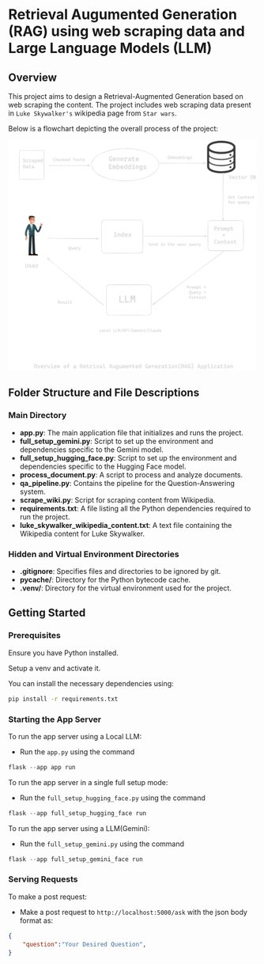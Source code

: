 # Retrieval Augumented Generation (RAG) using web scraping data and Large Language Models (LLM)

## Overview
This project aims to design a Retrieval-Augmented Generation based on web scraping the content.
The project includes web scraping data present in `Luke Skywalker's` wikipedia page from `Star wars`.

Below is a flowchart depicting the overall process of the project:

![Flowchart](images/Flowchart.png)

## Folder Structure and File Descriptions
### Main Directory

- **app.py**: The main application file that initializes and runs the project.
- **full_setup_gemini.py**: Script to set up the environment and dependencies specific to the Gemini model.
- **full_setup_hugging_face.py**: Script to set up the environment and dependencies specific to the Hugging Face model.
- **process_document.py**: A script to process and analyze documents.
- **qa_pipeline.py**: Contains the pipeline for the Question-Answering system.
- **scrape_wiki.py**: Script for scraping content from Wikipedia.
- **requirements.txt**: A file listing all the Python dependencies required to run the project.
- **luke_skywalker_wikipedia_content.txt**: A text file containing the Wikipedia content for Luke Skywalker.

### Hidden and Virtual Environment Directories

- **.gitignore**: Specifies files and directories to be ignored by git.
- **__pycache__/**: Directory for the Python bytecode cache.
- **.venv/**: Directory for the virtual environment used for the project.

## Getting Started

### Prerequisites

Ensure you have Python installed.

Setup a venv and activate it.

You can install the necessary dependencies using:

```bash
pip install -r requirements.txt
```

### Starting the App Server
To run the app server using a Local LLM:
-  Run the `app.py` using the command 
```python 
flask --app app run 
```

To run the app server in a single full setup mode:
-  Run the `full_setup_hugging_face.py` using the command 
```python 
flask --app full_setup_hugging_face run 
```
To run the app server using a LLM(Gemini):
-  Run the `full_setup_gemini.py` using the command 
```python 
flask --app full_setup_gemini_face run 
```
### Serving Requests 
To make a post request:
- Make a post request to `http://localhost:5000/ask` with the json body format as:
```json
{
    "question":"Your Desired Question",
}

```

